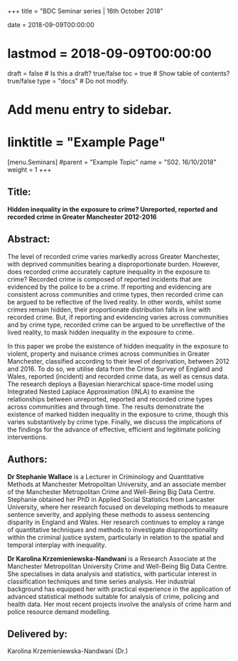 +++
title = "BDC Seminar series | 16th October 2018"

date = 2018-09-09T00:00:00
# lastmod = 2018-09-09T00:00:00

draft = false  # Is this a draft? true/false
toc = true  # Show table of contents? true/false
type = "docs"  # Do not modify.

# Add menu entry to sidebar.
# linktitle = "Example Page"
[menu.Seminars]
  #parent = "Example Topic"
  name = "S02. 16/10/2018"
  weight = 1
+++

## **Title:**

**Hidden inequality in the exposure to crime? Unreported, reported and recorded crime in Greater Manchester 2012-2016**
  
## **Abstract:**

The level of recorded crime varies markedly across Greater Manchester, with deprived communities bearing a disproportionate burden. However, does recorded crime accurately capture inequality in the exposure to crime? Recorded crime is composed of reported incidents that are evidenced by the police to be a crime. If reporting and evidencing are consistent across communities and crime types, then recorded crime can be argued to be reflective of the lived reality. In other words, whilst some crimes remain hidden, their proportionate distribution falls in line with recorded crime. But, if reporting and evidencing varies across communities and by crime type, recorded crime can be argued to be unreflective of the lived reality, to mask hidden inequality in the exposure to crime.

In this paper we probe the existence of hidden inequality in the exposure to violent, property and nuisance crimes across communities in Greater Manchester, classified according to their level of deprivation, between 2012 and 2016. To do so, we utilise data from the Crime Survey of England and Wales, reported (incident) and recorded crime data, as well as census data. The research deploys a Bayesian hierarchical space-time model using Integrated Nested Laplace Approximation (INLA) to examine the relationships between unreported, reported and recorded crime types across communities and through time. The results demonstrate the existence of marked hidden inequality in the exposure to crime, though this varies substantively by crime type. Finally, we discuss the implications of the findings for the advance of effective, efficient and legitimate policing interventions.

## **Authors:**

**Dr Stephanie Wallace** is a Lecturer in Criminology and Quantitative Methods at Manchester Metropolitan University, and an associate member of the Manchester Metropolitan Crime and Well-Being Big Data Centre. Stephanie obtained her PhD in Applied Social Statistics from Lancaster University, where her research focused on developing methods to measure sentence severity, and applying these methods to assess sentencing disparity in England and Wales. Her research continues to employ a range of quantitative techniques and methods to investigate disproportionality within the criminal justice system, particularly in relation to the spatial and temporal interplay with inequality.

**Dr Karolina Krzemieniewska-Nandwani** is a Research Associate at the Manchester Metropolitan University Crime and Well-Being Big Data Centre. She specialises in data analysis and statistics, with particular interest in classification techniques and time series analysis. Her industrial background has equipped her with practical experience in the application of advanced statistical methods suitable for analysis of crime, policing and health data. Her most recent projects involve the analysis of crime harm and police resource demand modelling.

## **Delivered by:**
Karolina Krzemieniewska-Nandwani (Dr.)
